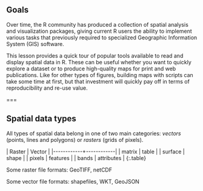 ---
---

## Goals

Over time, the R community has produced a collection of spatial analysis and visualization packages, giving current R users the ability to implement various tasks that previously required to specialized Geographic Information System (GIS) software. 

This lesson provides a quick tour of popular tools available to read and display spatial data in R. These can be useful whether you want to quickly explore a dataset or to produce high-quality maps for print and web publications. Like for other types of figures, building maps with scripts can take some time at first, but that investment will quickly pay off in terms of reproducibility and re-use value.

===

## Spatial data types

All types of spatial data belong in one of two main categories: 
*vectors* (points, lines and polygons) or *rasters* (grids of pixels).

| Raster     | Vector     |
|------------+------------|
| matrix     | table      |
| surface    | shape      |
| pixels     | features   |
| bands      | attributes |
{:.table}

Some raster file formats: GeoTIFF, netCDF

Some vector file formats: shapefiles, WKT, GeoJSON
